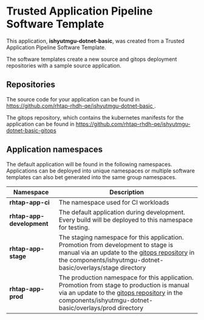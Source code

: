 # Trusted Application Pipeline Software Template

This application, **ishyutmgu-dotnet-basic**, was created from a Trusted Application Pipeline Software Template.

The software templates create a new source and gitops deployment repositories with a sample source application. 

## Repositories

The source code for your application can be found in [https://github.com/rhtap-rhdh-qe/ishyutmgu-dotnet-basic ](https://github.com/rhtap-rhdh-qe/ishyutmgu-dotnet-basic ).
 
The gitops repository, which contains the kubernetes manifests for the application can be found in 
[https://github.com/rhtap-rhdh-qe/ishyutmgu-dotnet-basic-gitops ](https://github.com/rhtap-rhdh-qe/ishyutmgu-dotnet-basic-gitops ) 

## Application namespaces 

The default application will be found in the following namespaces. Applications can be deployed into unique namespaces or multiple software templates can also bet generated into the same group namespaces.  

|  Namespace   |  Description   |  
| -------- | -------- |
| **rhtap-app-ci** | The namespace used for CI workloads |
| **rhtap-app-development** | The default application during development. Every build will be deployed to this namespace for testing. |
| **rhtap-app-stage** | The staging namespace for this application. Promotion from development to stage is manual via an update to the [gitops repository](https://github.com/rhtap-rhdh-qe/ishyutmgu-dotnet-basic-gitops ) in the components/ishyutmgu-dotnet-basic/overlays/stage directory |
| **rhtap-app-prod** | The production namespace for this application. Promotion from stage to production is manual via an update to the [gitops repository](https://github.com/rhtap-rhdh-qe/ishyutmgu-dotnet-basic-gitops ) in the components/ishyutmgu-dotnet-basic/overlays/prod directory |